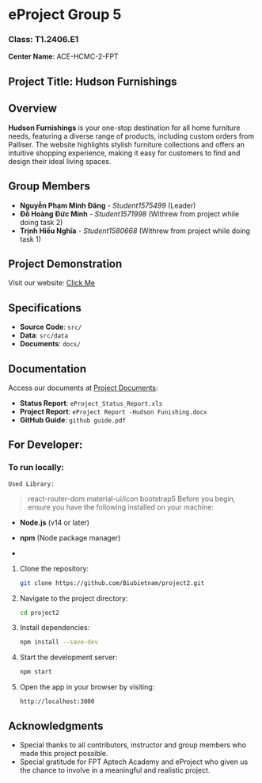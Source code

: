 # eProject Group 5
### Class: T1.2406.E1  
**Center Name**: ACE-HCMC-2-FPT  

## Project Title: Hudson Furnishings

## Overview
**__Hudson Furnishings__** is your one-stop destination for all home furniture needs, featuring a diverse range of products, including custom orders from Palliser. The website highlights stylish furniture collections and offers an intuitive shopping experience, making it easy for customers to find and design their ideal living spaces.

## Group Members
- **Nguyễn Phạm Minh Đăng** - *Student1575499* (Leader)
- **Đỗ Hoàng Đức Minh** - *Student1571998* (Withrew from project while doing task 2)
- **Trịnh Hiếu Nghĩa** - *Student1580668* (Withrew from project while doing task 1)

## Project Demonstration  
Visit our website: [Click Me](https://biubietnam.github.io/project2/#/)

## Specifications
- **Source Code**: `src/`
- **Data**: `src/data`
- **Documents**: `docs/`

## Documentation
Access our documents at [Project Documents]([https://github.com/Nguyenminhthuc12032001/IncredibleBridges/tree/master/Document](https://github.com/Biubietnam/project2/tree/main/docs)):
- **Status Report**: `eProject_Status_Report.xls`
- **Project Report**: `eProject Report -Hudson Funishing.docx`
- **GitHub Guide**: `github guide.pdf`

## For Developer:

### To run locally:
``Used Library:``
> react-router-dom
> material-ui/icon
> bootstrap5
Before you begin, ensure you have the following installed on your machine:
- **Node.js** (v14 or later)
- **npm** (Node package manager)

- 
1. Clone the repository:
   ```bash
   git clone https://github.com/Biubietnam/project2.git
   ```
   
2. Navigate to the project directory:
   ```bash
   cd project2
   ```

3. Install dependencies:
   ```bash
   npm install --save-dev
   ```

4. Start the development server:
   ```bash
   npm start
   ```

5. Open the app in your browser by visiting:
   ```
   http://localhost:3000
   ```

## Acknowledgments

- Special thanks to all contributors, instructor and group members who made this project possible.
- Special gratitude for FPT Aptech Academy and eProject who given us the chance to involve in a meaningful and realistic project.
